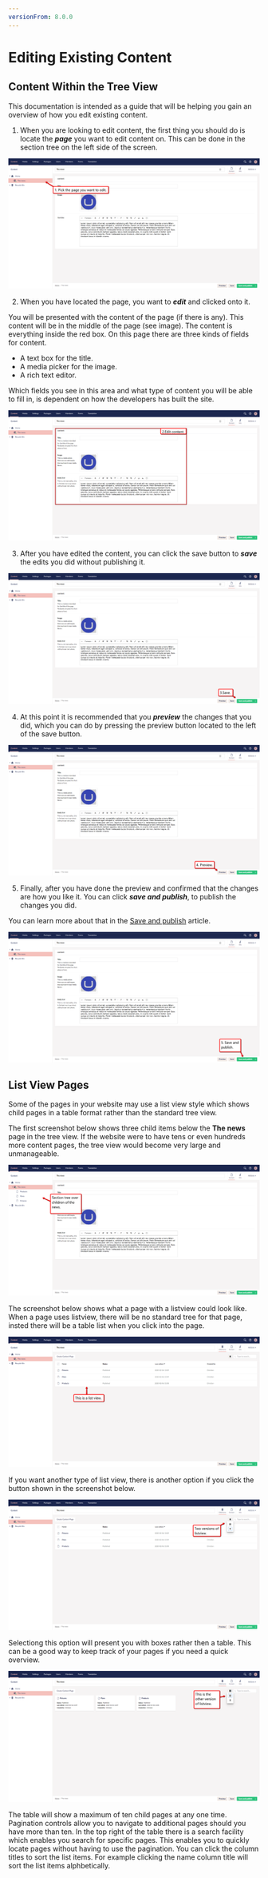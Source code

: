 ```yaml
---
versionFrom: 8.0.0
---
```


# Editing Existing Content

## Content Within the Tree View

This documentation is intended as a guide that will be helping you gain an overview of how you edit existing content.

1.	When you are looking to edit content, the first thing you should do is locate the ***page*** you want to edit content on. This can be done in the section tree on the left side of the screen.

![Pick the page you want to edit in the section tree.](images/Pick-page.png)

2.	When you have located the page, you want to ***edit*** and clicked onto it.

You will be presented with the content of the page (if there is any). 
This content will be in the middle of the page (see image). The content is everything inside the red box. On this page there are three kinds of fields for content.
- A text box for the title.
- A media picker for the image.
- A rich text editor.

Which fields you see in this area and what type of content you will be able to fill in, is dependent on how the developers has built the site.

![This shows the content on the middle of the page.](images/Edit-content.png)

3.	After you have edited the content, you can click the save button to ***save*** the edits you did without publishing it.

![This shows the save button in the buttom left of the screen.](images/Save.png)

4.	At this point it is recommended that you ***preview*** the changes that you did, which you can do by pressing the preview button located to the left of the save button.

![This shows the preview button next to the save button.](images/Preview.png)

5.	Finally, after you have done the preview and confirmed that the changes are how you like it.
You can click ***save and publish***, to publish the changes you did.

You can learn more about that in the [Save and publish](../Creating-Saving-and-Publishing-Content) article.

![This shows the save and publish button.](images/Save-publish.png)


## List View Pages

Some of the pages in your website may use a list view style which shows child pages in a table format rather than the standard tree view.

The first screenshot below shows three child items below the **The news** page in the tree view. If the website were to have tens or even hundreds more content pages, the tree view would become very large and unmanageable.

![Shows the standard tree view.](images/Non-listview.png)

The screenshot below shows what a page with a listview could look like.
When a page uses listview, there will be no standard tree for that page, insted there will be a table list when you click into the page.

![Shows the regular listview.](images/List-view.png)

If you want another type of list view, there is another option if you click the button shown in the screenshot below.

![Shows the options for listview.](images/Options-for-listview.png)

Selectiong this option will present you with boxes rather then a table.
This can be a good way to keep track of your pages if you need a quick overview.

![Shows the other option for listview.](images/Other-version-of-listview.png)


The table will show a maximum of ten child pages at any one time. Pagination controls allow you to navigate to additional pages should you have more than ten. In the top right of the table there is a search facility which enables you search for specific pages. This enables you to quickly locate pages without having to use the pagination. You can click the column titles to sort the list items. For example clicking the name column title will sort the list items alphbetically.

